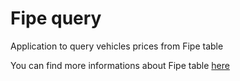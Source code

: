# Fipe query

Application to query vehicles prices from Fipe table

You can find more informations about Fipe table [here](https://veiculos.fipe.org.br/)
